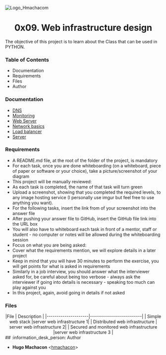 ![Logo_Hmachacom](https://i.imgur.com/rgewHiz.png)

# <h1 align="center">0x09. Web infrastructure design</h1>


The objective of this project is to learn about the Class that can be used in PYTHON.

### Table of Contents

- Documentation
- Requirements
- Files
- Author

### Documentation

- [DNS](https://intranet.hbtn.io/concepts/12)
- [Monitoring](https://intranet.hbtn.io/concepts/13)
- [Web Server](https://intranet.hbtn.io/concepts/17)
- [Network basics](https://intranet.hbtn.io/concepts/33)
- [Load balancer](https://intranet.hbtn.io/concepts/46)
- [Server](https://intranet.hbtn.io/concepts/67)

### Requirements


- A README.md file, at the root of the folder of the project, is mandatory
- For each task, once you are done whiteboarding (on a whiteboard, piece of paper or software or your choice), take a picture/screenshot of your diagram
- This project will be manually reviewed:
- As each task is completed, the name of that task will turn green
- Upload a screenshot, showing that you completed the required levels, to any image hosting service (I personally use imgur but feel free to use anything you want).
- For the following tasks, insert the link from of your screenshot into the answer file
- After pushing your answer file to GitHub, insert the GitHub file link into the URL box
- You will also have to whiteboard each task in front of a mentor, staff or student - no computer or notes will be allowed during the whiteboarding session
- Focus on what you are being asked:
- Cover what the requirements mention, we will explore details in a later project
- Keep in mind that you will have 30 minutes to perform the exercise, you will get points for what is asked in requirements
- Similarly in a job interview, you should answer what the interviewer asked for, be careful about being too verbose - always ask the interviewer if going into details is necessary - speaking too much can play against you
- In this project, again, avoid going in details if not asked

### Files
<div align="center">
	|File                 |           Description    |
	|---------------------|--------------------------|
	| Simple web stack |server web infrastructure 1|
	| Distributed web infrastructure | server web infrastructure 2|
	| Secured and monitored web infrastructure |server web infrastructure 3      |

</div>
## :information_desk_person: Author

* **Hugo Machacon** <[hmachacon](https://github.com/hmachacom)>
